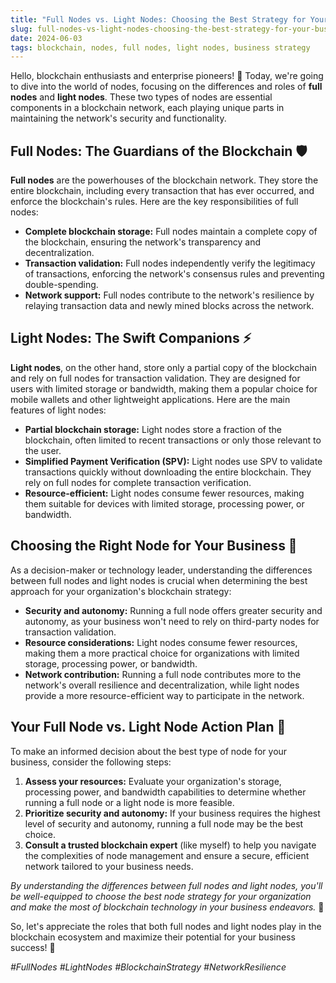 ```yaml
---
title: "Full Nodes vs. Light Nodes: Choosing the Best Strategy for Your Business"
slug: full-nodes-vs-light-nodes-choosing-the-best-strategy-for-your-business
date: 2024-06-03
tags: blockchain, nodes, full nodes, light nodes, business strategy
---
```


Hello, blockchain enthusiasts and enterprise pioneers! 🚀 Today, we're going to dive into the world of nodes, focusing on the differences and roles of **full nodes** and **light nodes**. These two types of nodes are essential components in a blockchain network, each playing unique parts in maintaining the network's security and functionality.

## Full Nodes: The Guardians of the Blockchain 🛡️

**Full nodes** are the powerhouses of the blockchain network. They store the entire blockchain, including every transaction that has ever occurred, and enforce the blockchain's rules. Here are the key responsibilities of full nodes:

- **Complete blockchain storage:** Full nodes maintain a complete copy of the blockchain, ensuring the network's transparency and decentralization.
- **Transaction validation:** Full nodes independently verify the legitimacy of transactions, enforcing the network's consensus rules and preventing double-spending.
- **Network support:** Full nodes contribute to the network's resilience by relaying transaction data and newly mined blocks across the network.

## Light Nodes: The Swift Companions ⚡

**Light nodes**, on the other hand, store only a partial copy of the blockchain and rely on full nodes for transaction validation. They are designed for users with limited storage or bandwidth, making them a popular choice for mobile wallets and other lightweight applications. Here are the main features of light nodes:

- **Partial blockchain storage:** Light nodes store a fraction of the blockchain, often limited to recent transactions or only those relevant to the user.
- **Simplified Payment Verification (SPV):** Light nodes use SPV to validate transactions quickly without downloading the entire blockchain. They rely on full nodes for complete transaction verification.
- **Resource-efficient:** Light nodes consume fewer resources, making them suitable for devices with limited storage, processing power, or bandwidth.

## Choosing the Right Node for Your Business 💼

As a decision-maker or technology leader, understanding the differences between full nodes and light nodes is crucial when determining the best approach for your organization's blockchain strategy:

- **Security and autonomy:** Running a full node offers greater security and autonomy, as your business won't need to rely on third-party nodes for transaction validation.
- **Resource considerations:** Light nodes consume fewer resources, making them a more practical choice for organizations with limited storage, processing power, or bandwidth.
- **Network contribution:** Running a full node contributes more to the network's overall resilience and decentralization, while light nodes provide a more resource-efficient way to participate in the network.

## Your Full Node vs. Light Node Action Plan 🚀

To make an informed decision about the best type of node for your business, consider the following steps:

1. **Assess your resources:** Evaluate your organization's storage, processing power, and bandwidth capabilities to determine whether running a full node or a light node is more feasible.
2. **Prioritize security and autonomy:** If your business requires the highest level of security and autonomy, running a full node may be the best choice.
3. **Consult a trusted blockchain expert** (like myself) to help you navigate the complexities of node management and ensure a secure, efficient network tailored to your business needs.

*By understanding the differences between full nodes and light nodes, you'll be well-equipped to choose the best node strategy for your organization and make the most of blockchain technology in your business endeavors.* 💎

So, let's appreciate the roles that both full nodes and light nodes play in the blockchain ecosystem and maximize their potential for your business success! 🚀

*#FullNodes #LightNodes #BlockchainStrategy #NetworkResilience*